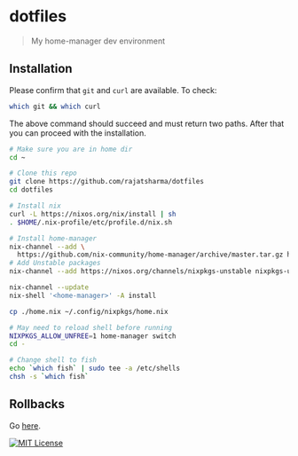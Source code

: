 # dotfiles

> My home-manager dev environment

## Installation

Please confirm that `git` and `curl` are available. To check:

```sh
which git && which curl
```

The above command should succeed and must return two paths. After that you can proceed with the installation.

```sh
# Make sure you are in home dir
cd ~

# Clone this repo
git clone https://github.com/rajatsharma/dotfiles
cd dotfiles

# Install nix
curl -L https://nixos.org/nix/install | sh
. $HOME/.nix-profile/etc/profile.d/nix.sh

# Install home-manager
nix-channel --add \
  https://github.com/nix-community/home-manager/archive/master.tar.gz home-manager
# Add Unstable packages
nix-channel --add https://nixos.org/channels/nixpkgs-unstable nixpkgs-unstable

nix-channel --update
nix-shell '<home-manager>' -A install

cp ./home.nix ~/.config/nixpkgs/home.nix

# May need to reload shell before running
NIXPKGS_ALLOW_UNFREE=1 home-manager switch
cd -

# Change shell to fish
echo `which fish` | sudo tee -a /etc/shells
chsh -s `which fish`
```

## Rollbacks

Go [here](https://github.com/nix-community/home-manager#rollbacks).

[![MIT License](https://img.shields.io/badge/license-MIT-black.svg?style=flat-square)](/LICENSE)
